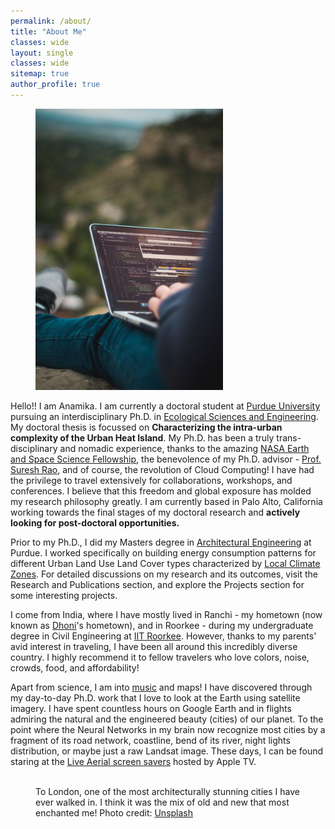 ```yaml
---
permalink: /about/
title: "About Me"
classes: wide
layout: single
classes: wide
sitemap: true
author_profile: true
---
```



<figure style="width: 300px" class="align-right">
  <img src="/assets/images/laptop.jpg" alt="">
</figure>

Hello!! I am Anamika. I am currently a doctoral student at [Purdue University](https://www.purdue.edu) pursuing an interdisciplinary Ph.D. in [Ecological Sciences and Engineering](https://www.purdue.edu/gradschool/ese/about/profiles/shreevastava.html). My doctoral thesis is focussed on **Characterizing the intra-urban complexity of the Urban Heat Island**. My Ph.D. has been a truly trans-disciplinary and nomadic experience, thanks to the amazing [NASA Earth and Space Science Fellowship](https://science.nasa.gov/researchers/sara/grant-stats/nasa-earth-and-space-science-fellowship-nessf-selections), the benevolence of my Ph.D. advisor - [Prof. Suresh Rao](https://engineering.purdue.edu/CE/People/view_person?resource_id=2131), and of course, the revolution of Cloud Computing! I have had the privilege to travel extensively for collaborations, workshops, and conferences. I believe that this freedom and global exposure has molded my research philosophy greatly. I am currently based in Palo Alto, California working towards the final stages of my doctoral research and **actively looking for post-doctoral opportunities.**

Prior to my Ph.D., I did my Masters degree in [Architectural Engineering](https://engineering.purdue.edu/CE/Academics/Groups/Architectural) at Purdue. I worked specifically on building energy consumption patterns for different Urban Land Use Land Cover types characterized by [Local Climate Zones](http://www.wudapt.org/). For detailed discussions on my research and its outcomes, visit the Research and Publications section, and explore the Projects section for some interesting projects.

I come from India, where I have mostly lived in Ranchi - my hometown (now known as [Dhoni](https://en.wikipedia.org/wiki/MS_Dhoni)'s hometown), and in Roorkee - during my undergraduate degree in Civil Engineering at [IIT Roorkee](https://www.iitr.ac.in/). However, thanks to my parents' avid interest in traveling, I have been all around this incredibly diverse country. I highly recommend it to fellow travelers who love colors, noise, crowds, food, and affordability!

Apart from science, I am into [music](/music/) and maps! I have discovered through my day-to-day Ph.D. work that I love to look at the Earth using satellite imagery. I have spent countless hours on Google Earth and in flights admiring the natural and the engineered beauty (cities) of our planet. To the point where the Neural Networks in my brain now recognize most cities by a fragment of its road network, coastline, bend of its river, night lights distribution, or maybe just a raw Landsat image. These days, I can be found staring at the [Live Aerial screen savers](https://support.apple.com/en-us/HT208992) hosted by Apple TV.


<figure class="align-center">
  <img src="/assets/city-pics/London.jpg" alt="">
  <figcaption>To London, one of the most architecturally stunning cities I have ever walked in. I think it was the mix of old and new that most enchanted me! Photo credit: <a href="https://unsplash.com">Unsplash</a></figcaption>
</figure>
